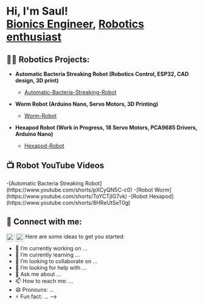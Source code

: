 <h1>Hi, I'm Saul! <br/><a href="https://github.com/Brengas">Bionics Engineer</a>, <a href="https://www.linkedin.com/in/saul-bringas/">Robotics enthusiast</a>
  
## 👨‍💻 Robotics Projects:

- **Automatic Bacteria Streaking Robot (Robotics Control, ESP32, CAD design, 3D print)**  
  - [Automatic-Bacteria-Streaking-Robot](https://github.com/Brengas/Automatic-Bacteria-Streaking-Robot)
    
- **Worm Robot (Arduino Nano, Servo Motors, 3D Printing)**  
  - [Worm-Robot](https://github.com/Brengas/Worm-Robot)

- **Hexapod Robot (Work in Progress, 18 Servo Motors, PCA9685 Drivers, Arduino Nano)**  
  - [Hexapod-Robot](https://github.com/Brengas/Hexapod-Robot)

<h2>📺 Robot YouTube Videos</h2>
-[Automatic Bacteria Streaking Robot](https://www.youtube.com/shorts/pXCyQN5C-c0)
-[Robot Worm](https://www.youtube.com/shorts/ToYCTjIG7vk)
-[Robot Hexapod](https://www.youtube.com/shorts/8HReUtSeT0g)

<h2> 🤳 Connect with me:</h2>

[<img align="left" alt="Saul Bringas | YouTube" width="22px" src="https://cdn.jsdelivr.net/npm/simple-icons@v3/icons/youtube.svg" />][youtube]
[<img align="left" alt="Saul Bringas | LinkedIn" width="22px" src="https://cdn.jsdelivr.net/npm/simple-icons@v3/icons/linkedin.svg" />][linkedin]


[youtube]: https://www.youtube.com/@saulbringas
[linkedin]: https://www.linkedin.com/in/saul-bringas/



Here are some ideas to get you started:

- 🔭 I’m currently working on ...
- 🌱 I’m currently learning ...
- 👯 I’m looking to collaborate on ...
- 🤔 I’m looking for help with ...
- 💬 Ask me about ...
- 📫 How to reach me: ...
- 😄 Pronouns: ...
- ⚡ Fun fact: ...
-->
